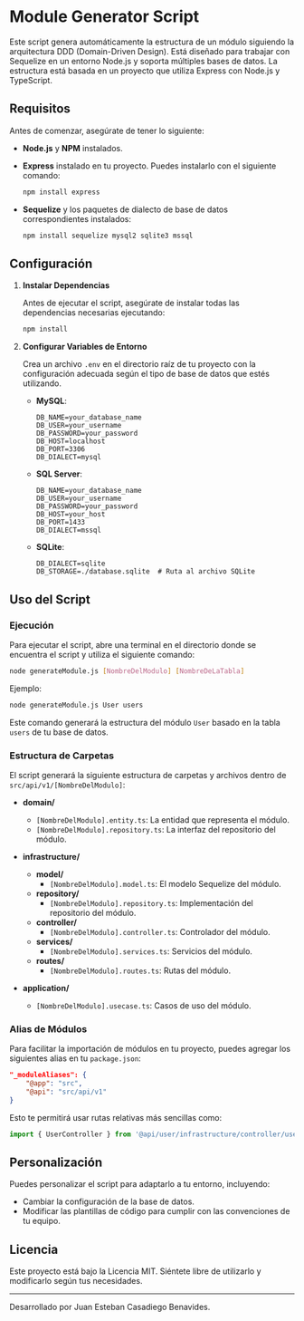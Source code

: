 
# Module Generator Script

Este script genera automáticamente la estructura de un módulo siguiendo la arquitectura DDD (Domain-Driven Design). Está diseñado para trabajar con Sequelize en un entorno Node.js y soporta múltiples bases de datos. La estructura está basada en un proyecto que utiliza Express con Node.js y TypeScript.

## Requisitos

Antes de comenzar, asegúrate de tener lo siguiente:

- **Node.js** y **NPM** instalados.
- **Express** instalado en tu proyecto. Puedes instalarlo con el siguiente comando:

  ```bash
  npm install express
  ```

- **Sequelize** y los paquetes de dialecto de base de datos correspondientes instalados:

  ```bash
  npm install sequelize mysql2 sqlite3 mssql
  ```

## Configuración

1. **Instalar Dependencias**

   Antes de ejecutar el script, asegúrate de instalar todas las dependencias necesarias ejecutando:

   ```bash
   npm install
   ```

2. **Configurar Variables de Entorno**

   Crea un archivo `.env` en el directorio raíz de tu proyecto con la configuración adecuada según el tipo de base de datos que estés utilizando.

   - **MySQL**:
     ```plaintext
     DB_NAME=your_database_name
     DB_USER=your_username
     DB_PASSWORD=your_password
     DB_HOST=localhost
     DB_PORT=3306
     DB_DIALECT=mysql
     ```

   - **SQL Server**:
     ```plaintext
     DB_NAME=your_database_name
     DB_USER=your_username
     DB_PASSWORD=your_password
     DB_HOST=your_host
     DB_PORT=1433
     DB_DIALECT=mssql
     ```

   - **SQLite**:
     ```plaintext
     DB_DIALECT=sqlite
     DB_STORAGE=./database.sqlite  # Ruta al archivo SQLite
     ```

## Uso del Script

### Ejecución

Para ejecutar el script, abre una terminal en el directorio donde se encuentra el script y utiliza el siguiente comando:

```bash
node generateModule.js [NombreDelModulo] [NombreDeLaTabla]
```

Ejemplo:

```bash
node generateModule.js User users
```

Este comando generará la estructura del módulo `User` basado en la tabla `users` de tu base de datos.

### Estructura de Carpetas

El script generará la siguiente estructura de carpetas y archivos dentro de `src/api/v1/[NombreDelModulo]`:

- **domain/**
  - `[NombreDelModulo].entity.ts`: La entidad que representa el módulo.
  - `[NombreDelModulo].repository.ts`: La interfaz del repositorio del módulo.

- **infrastructure/**
  - **model/**
    - `[NombreDelModulo].model.ts`: El modelo Sequelize del módulo.
  - **repository/**
    - `[NombreDelModulo].repository.ts`: Implementación del repositorio del módulo.
  - **controller/**
    - `[NombreDelModulo].controller.ts`: Controlador del módulo.
  - **services/**
    - `[NombreDelModulo].services.ts`: Servicios del módulo.
  - **routes/**
    - `[NombreDelModulo].routes.ts`: Rutas del módulo.

- **application/**
  - `[NombreDelModulo].usecase.ts`: Casos de uso del módulo.

### Alias de Módulos

Para facilitar la importación de módulos en tu proyecto, puedes agregar los siguientes alias en tu `package.json`:

```json
"_moduleAliases": {
    "@app": "src",
    "@api": "src/api/v1"
}
```

Esto te permitirá usar rutas relativas más sencillas como:

```typescript
import { UserController } from '@api/user/infrastructure/controller/user.controller';
```

## Personalización

Puedes personalizar el script para adaptarlo a tu entorno, incluyendo:

- Cambiar la configuración de la base de datos.
- Modificar las plantillas de código para cumplir con las convenciones de tu equipo.

## Licencia

Este proyecto está bajo la Licencia MIT. Siéntete libre de utilizarlo y modificarlo según tus necesidades.

---

Desarrollado por Juan Esteban Casadiego Benavides.
